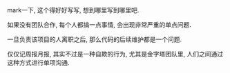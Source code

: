mark一下, 这个得好好写写, 想到哪里写到哪里吧.

如果没有团队合作, 每个人都搞一点事情, 会出现非常严重的单点问题.

一旦负责该项目的人离职之后, 那么代码的后续维护都是一个问题.

仅仅记周报月报, 其实不过是一种自欺的行为, 尤其是金字塔团队里, 人们之间通过这种方式进行单项沟通.


